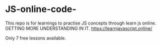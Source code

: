 # JS-online-code-
This repo is for learnings to practise JS  concepts through learn js online. GETTING MORE UNDERSTANDING IN IT.
https://learnjavascript.online/

Only 7 free lessons available.